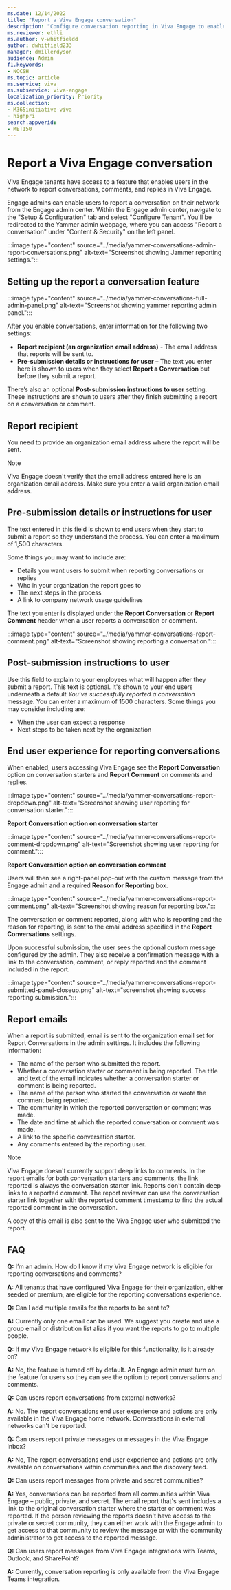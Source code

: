 ```yaml
---
ms.date: 12/14/2022
title: "Report a Viva Engage conversation"
description: "Configure conversation reporting in Viva Engage to enable people to report conversation starter posts and comments that don't follow guidelines or policies."
ms.reviewer: ethli
ms.author: v-whitfieldd
author: dwhitfield233
manager: dmillerdyson
audience: Admin
f1.keywords:
- NOCSH
ms.topic: article
ms.service: viva
ms.subservice: viva-engage
localization_priority: Priority
ms.collection:  
- M365initiative-viva
- highpri
search.appverid:
- MET150
---
```


# Report a Viva Engage conversation

Viva Engage tenants have access to a feature that enables users in the network to report conversations, comments, and replies in Viva Engage.

Engage admins can enable users to report a conversation on their network from the Engage admin center. Within the Engage admin center, navigate to the "Setup & Configuration" tab and select "Configure Tenant". You'll be redirected to the Yammer admin webpage, where you can access "Report a conversation" under "Content & Security" on the left panel.

:::image type="content" source="../media/yammer-conversations-admin-report-conversations.png" alt-text="Screenshot showing Jammer reporting settings.":::

## Setting up the report a conversation feature

:::image type="content" source="../media/yammer-conversations-full-admin-panel.png" alt-text="Screenshot showing yammer reporting admin panel.":::

After you enable conversations, enter information for the following two settings:

- **Report recipient (an organization email address)** - The email address that reports will be sent to.
- **Pre-submission details or instructions for user** – The text you enter here is shown to users when they select **Report a Conversation** but before they submit a report.

There’s also an optional **Post-submission instructions to user** setting. These instructions are shown to users after they finish submitting a report on a conversation or comment.

## Report recipient

You need to provide an organization email address where the report will be sent.

> [!NOTE]
> Viva Engage doesn't verify that the email address entered here is an organization email address. Make sure you enter a valid organization email address.

## Pre-submission details or instructions for user

The text entered in this field is shown to end users when they start to submit a report so they understand the process. You can enter a maximum of 1,500 characters.

Some things you may want to include are:

- Details you want users to submit when reporting conversations or replies
- Who in your organization the report goes to
- The next steps in the process
- A link to company network usage guidelines

The text you enter is displayed under the **Report Conversation** or **Report Comment** header when a user reports a conversation or comment. 

:::image type="content" source="../media/yammer-conversations-report-comment.png" alt-text="Screenshot showing reporting a conversation.":::

## Post-submission instructions to user

Use this field to explain to your employees what will happen after they submit a report. This text is optional. It's shown to your end users underneath a default *You’ve successfully reported a conversation* message. You can enter a maximum of 1500 characters. Some things you may consider including are:

- When the user can expect a response
- Next steps to be taken next by the organization

## End user experience for reporting conversations

When enabled, users accessing Viva Engage see the **Report Conversation** option on conversation starters and **Report Comment** on comments and replies.

:::image type="content" source="../media/yammer-conversations-report-dropdown.png" alt-text="Screenshot showing user reporting for conversation starter.":::

**Report Conversation option on conversation starter**

:::image type="content" source="../media/yammer-conversations-report-comment-dropdown.png" alt-text="Screenshot showing user reporting for comment.":::

**Report Conversation option on conversation comment**

Users will then see a right-panel pop-out with the custom message from the Engage admin and a required **Reason for Reporting** box.

:::image type="content" source="../media/yammer-conversations-report-comment.png" alt-text="Screenshot showing reason for reporting box.":::

The conversation or comment reported, along with who is reporting and the reason for reporting, is sent to the email address specified in the **Report Conversations** settings.

Upon successful submission, the user sees the optional custom message configured by the admin. They also receive a confirmation message with a link to the conversation, comment, or reply reported and the comment included in the report.

:::image type="content" source="../media/yammer-conversations-report-submitted-panel-closeup.png" alt-text="screenshot showing success reporting submission.":::

## Report emails

When a report is submitted, email is sent to the organization email set for Report Conversations in the admin settings. It includes the following information:

- The name of the person who submitted the report.
- Whether a conversation starter or comment is being reported. The title and text of the email indicates whether a conversation starter or comment is being reported.
- The name of the person who started the conversation or wrote the comment being reported.
- The community in which the reported conversation or comment was made.
- The date and time at which the reported conversation or comment was made.
- A link to the specific conversation starter.
- Any comments entered by the reporting user.

> [!NOTE]
> Viva Engage doesn't currently support deep links to comments. In the report emails for both conversation starters and comments, the link reported is always the conversation starter link. Reports don't contain deep links to a reported comment. The report reviewer can use the conversation starter link together with the reported comment timestamp to find the actual reported comment in the conversation.

A copy of this email is also sent to the Viva Engage user who submitted the report.

## FAQ

**Q:** I’m an admin. How do I know if my Viva Engage network is eligible for reporting conversations and comments?

**A:** All tenants that have configured Viva Engage for their organization, either seeded or premium, are eligible for the reporting conversations experience.

**Q:** Can I add multiple emails for the reports to be sent to?

**A:** Currently only one email can be used. We suggest you create and use a group email or distribution list alias if you want the reports to go to multiple people.

**Q:** If my Viva Engage network is eligible for this functionality, is it already on?

**A:** No, the feature is turned off by default. An Engage admin must turn on the feature for users so they can see the option to report conversations and comments.

**Q:** Can users report conversations from external networks?

**A:** No. The report conversations end user experience and actions are only available in the Viva Engage home network. Conversations in external networks can't be reported.

**Q:** Can users report private messages or messages in the Viva Engage Inbox?

**A:** No, The report conversations end user experience and actions are only available on conversations within communities and the discovery feed.

**Q:** Can users report messages from private and secret communities?

**A:** Yes, conversations can be reported from all communities within Viva Engage – public, private, and secret. The email report that's sent includes a link to the original conversation starter where the starter or comment was reported. If the person reviewing the reports doesn't have access to the private or secret community, they can either work with the Engage admin to get access to that community to review the message or with the community administrator to get access to the reported message.

**Q:** Can users report messages from Viva Engage integrations with Teams, Outlook, and SharePoint?

**A:** Currently, conversation reporting is only available from the Viva Engage Teams integration.
